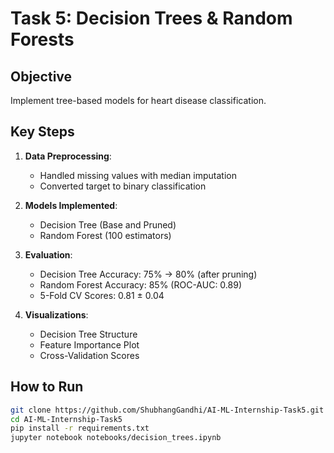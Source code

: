 # Task 5: Decision Trees & Random Forests

## Objective
Implement tree-based models for heart disease classification.

## Key Steps
1. **Data Preprocessing**:  
   - Handled missing values with median imputation  
   - Converted target to binary classification  

2. **Models Implemented**:  
   - Decision Tree (Base and Pruned)  
   - Random Forest (100 estimators)  

3. **Evaluation**:  
   - Decision Tree Accuracy: 75% → 80% (after pruning)  
   - Random Forest Accuracy: 85% (ROC-AUC: 0.89)  
   - 5-Fold CV Scores: 0.81 ± 0.04  

4. **Visualizations**:  
   - Decision Tree Structure  
   - Feature Importance Plot  
   - Cross-Validation Scores  

## How to Run
```bash
git clone https://github.com/ShubhangGandhi/AI-ML-Internship-Task5.git
cd AI-ML-Internship-Task5
pip install -r requirements.txt
jupyter notebook notebooks/decision_trees.ipynb
